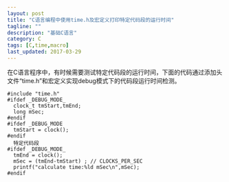 ```yaml
---
layout: post
title: "C语言编程中使用time.h及宏定义打印特定代码段的运行时间"
tagline: ""
description: "基础C语言"
category: C
tags: [C,time,macro]
last_updated: 2017-03-29
---
```


在C语言程序中，有时候需要测试特定代码段的运行时间，下面的代码通过添加头文件“time.h”和宏定义实现debug模式下的代码段运行时间检测。




	#include "time.h" 
	#ifdef _DEBUG_MODE_ 
	  clock_t tmStart,tmEnd; 
	  long mSec; 
	#endif 
	#ifdef _DEBUG_MODE 
	  tmStart = clock(); 
	#endif 
	  特定代码段 
	#ifdef _DEBUG_MODE_ 
	  tmEnd = clock(); 
	  mSec = (tmEnd-tmStart) ; // CLOCKS_PER_SEC 
	  printf("calculate time:%ld mSec\n",mSec); 
	#endif 

